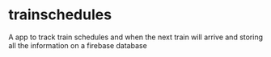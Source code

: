 # trainschedules
A app to track train schedules and when the next train will arrive and storing all the information on a firebase database

